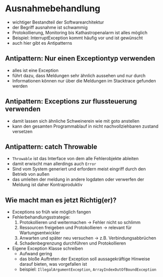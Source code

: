 ﻿# Ausnahmebehandlung

* wichtiger Bestandteil der Softwarearchitektur
* der Begriff ausnahme ist schwammig
* Protokollierung, Monitoring bis Kathastropenalarm ist alles möglich
* Beispiel: InterruptException kommt häufig vor und ist gewünscht
* auch hier gibt es Antipatterns

## Antipattern: Nur einen Exceptiontyp verwenden

* alles ist eine Exception
* führt dazu, dass Meldungen sehr ähnlich aussehen und nur durch
* Informationen können nur über die Meldungen im Stacktrace gefunden werden

## Antipattern: Exceptions zur flussteuerung verwenden

* damit lassen sich ähnliche Schweinerein wie mit goto anstellen
* kann den gesamten Programmablauf in nicht nachvollziehbaren zustand versetzen

## Antipattern: catch Throwable

* `Throwable` ist das Interface von dem alle Fehlerobjekte ableiten
* damit erwischt man allerdings auch `Error`
* Sind vom System generiert und erfordern meist eingriff durch den Betrieb von außen
* das umleiten der meldung in andere logdaten oder verwerfen der Meldung ist daher Kontraproduktiv

## Wie macht man es jetzt Richtig(er)?

* Exceptions so früh wie möglich fangen
* Fehlerbehandlungsstrategie:
    1. Protokollieren und weitermachen -> Fehler nicht so schlimm
    1. Ressourcen freigeben und Protokollieren -> relevant für Wartungsentwickler
    2. Anwarten und später neu versuchen -> z.B. Verbindungsabbrüchen 
    3. Schadenbegrenzung durchführen und Protokollieren
* Eigene Exception Klasse schreiben
    * Aufwand gering
    * das bloße Auftreten der Exception soll aussagekräftige Hinweise darauf bieten, was vorgefallen ist
    * beispiel: `IllegalArgumentException`, `ArrayIndexOutOfBoundException`